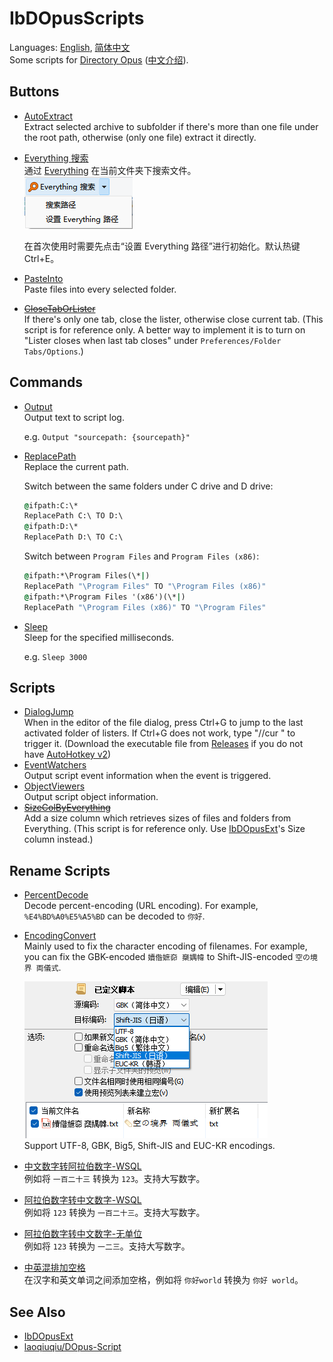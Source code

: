 # IbDOpusScripts
Languages: [English](README.md), [简体中文](README.zh-Hans.md)  
Some scripts for [Directory Opus](https://www.gpsoft.com.au/) ([中文介绍](https://github.com/Chaoses-Ib/DirectoryOpus)).

## Buttons
- [AutoExtract](AutoExtract.js)  
  Extract selected archive to subfolder if there's more than one file under the root path, otherwise (only one file) extract it directly.
- [Everything 搜索](EverythingSearch.zh-Hans.dcf)  
  通过 [Everything](https://www.voidtools.com/) 在当前文件夹下搜索文件。  
  ![](images/EverythingSearch.zh-Hans.png)

  在首次使用时需要先点击“设置 Everything 路径”进行初始化。默认热键 Ctrl+E。
- [PasteInto](PasteInto.js)  
  Paste files into every selected folder.
- ~~[CloseTabOrLister](CloseTabOrLister.js)~~  
  If there's only one tab, close the lister, otherwise close current tab. (This script is for reference only. A better way to implement it is to turn on "Lister closes when last tab closes" under `Preferences/Folder Tabs/Options`.)

## Commands
- [Output](Output.ouc)  
  Output text to script log.  
  
  e.g. `Output "sourcepath: {sourcepath}"`
- [ReplacePath](ReplacePath.ouc)  
  Replace the current path.

  Switch between the same folders under C drive and D drive:
  ```cmd
  @ifpath:C:\*
  ReplacePath C:\ TO D:\
  @ifpath:D:\*
  ReplacePath D:\ TO C:\
  ```

  Switch between `Program Files` and `Program Files (x86)`:
  ```cmd
  @ifpath:*\Program Files(\*|)
  ReplacePath "\Program Files" TO "\Program Files (x86)"
  @ifpath:*\Program Files '(x86')(\*|)
  ReplacePath "\Program Files (x86)" TO "\Program Files"
  ```
- [Sleep](Sleep.ouc)  
  Sleep for the specified milliseconds.
  
  e.g. `Sleep 3000`

## Scripts
- [DialogJump](DialogJump.ahk)  
  When in the editor of the file dialog, press Ctrl+G to jump to the last activated folder of listers. If Ctrl+G does not work, type "//cur " to trigger it. (Download the executable file from [Releases](../../releases) if you do not have [AutoHotkey v2](https://www.autohotkey.com/v2/))
- [EventWatchers](EventWatchers)  
  Output script event information when the event is triggered.
- [ObjectViewers](ObjectViewers)  
  Output script object information.
- ~~[SizeColByEverything](SizeColByEverything/README.zh-Hans.md)~~  
  Add a size column which retrieves sizes of files and folders from Everything. (This script is for reference only. Use [IbDOpusExt](https://github.com/Chaoses-Ib/IbDOpusExt)'s Size column instead.)

## Rename Scripts
- [PercentDecode](Rename%20Scripts/PercentDecode.js)  
  Decode percent-encoding (URL encoding). For example, `%E4%BD%A0%E5%A5%BD` can be decoded to `你好`.
- [EncodingConvert](Rename%20Scripts/EncodingConvert.js)  
  Mainly used to fix the character encoding of filenames. For example, you can fix the GBK-encoded `嬻偺嫬奅 椉媀幃` to Shift-JIS-encoded `空の境界 両儀式`.

  ![](Rename%20Scripts/images/EncodingConvert.zh-Hans.png)  
  Support UTF-8, GBK, Big5, Shift-JIS and EUC-KR encodings.
- [中文数字转阿拉伯数字-WSQL](Rename%20Scripts/中文数字转阿拉伯数字-WSQL.vbs)  
  例如将 `一百二十三` 转换为 `123`。支持大写数字。
- [阿拉伯数字转中文数字-WSQL](Rename%20Scripts/阿拉伯数字转中文数字-WSQL.vbs)  
  例如将 `123` 转换为 `一百二十三`。支持大写数字。
- [阿拉伯数字转中文数字-无单位](Rename%20Scripts/阿拉伯数字转中文数字-无单位.js)  
  例如将 `123` 转换为 `一二三`。支持大写数字。
- [中英混排加空格](Rename%20Scripts/中英混排加空格.js)  
  在汉字和英文单词之间添加空格，例如将 `你好world` 转换为 `你好 world`。

## See Also
- [IbDOpusExt](https://github.com/Chaoses-Ib/IbDOpusExt)
- [laoqiuqiu/DOpus-Script](https://github.com/laoqiuqiu/DOpus-Script)
